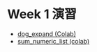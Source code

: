 # Week 1 演習

  - [dog_expand (Colab)](https://colab.research.google.com/drive/1l92rGFZn5bIgau_E6InZYQ9ugggJbEOx?usp=sharing)
  - [sum_numeric_list (colab)](https://colab.research.google.com/drive/14RwKPS2MWJncQLlHm422wCj90PTf-NVg?usp=sharing)
